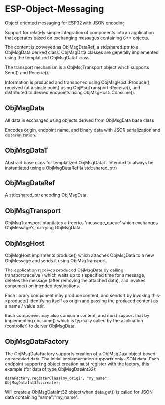 # ESP-Object-Messaging
Object oriented messaging for ESP32 with JSON encoding

Support for relativly simple integration of components into an application 
that operates based on exchanging messages containing C++ objects.

The content is conveyed as ObjMsgDataRef, a std:shared_ptr to a ObjMsgData
derived class. ObjMsgData classes are generally implemented using the
templatized ObjMsgDataT class.

The transport mechanism is a ObjMsgTransport object which supports Send() and Receive().

Information is produced and transported using ObjMsgHost::Produce(), received (at a single point) using ObjMsgTransport::Receive(), and distributed to desired endpoints using ObjMsgHost::Consume().

## ObjMsgData
All data is exchanged using objects derived from ObjMsgData base class

Encodes origin, endpoint name, and binary data with JSON serialization
and deserialization.

## ObjMsgDataT
Abstract base class for templatized ObjMsgDataT. Intended to always be
instantiated using a ObjMsgDataRef (a std::shared_ptr)

## ObjMsgDataRef
A std::shared_ptr encoding ObjMsgData.

## ObjMsgTransport
ObjMsgTransport intantiates a freertos 'message_queue' which exchanges
ObjMessage's, carrying ObjMsgData.

## ObjMsgHost
ObjMsgHost implements produce() which attaches ObjMsgData to a new ObjMessage and
sends it using ObjMsgTransport.

The application receives produced ObjMsgData by calling transport.receive()
which waits up to a specified time for a message, deletes the message (after
removing the attached data), and invokes consume() on intended destinations.

Each library component may produce content, and sends it by invoking 
this->produce() identifying itself as origin and passing the produced
content as a name / value pair.

 Each component may also consume content, and  must support that by implementing consume() which is typically called by the application 
 (controller) to deliver ObjMsgData.

## ObjMsgDataFactory
 The ObjMsgDataFactory supports creation of a ObjMsgData object based on recevied data.
 The initial implementation supports only JSON data. Each endpoint supporting
 object creation must register with the factory, this example (for data of
 type ObjMsgDataInt32):

    dataFactory.registerClass(my_origin, "my_name", ObjMsgDataInt32::create);

 Will create a ObjMsgDataInt32 object when data.get() is called for
 JSON data containing "name":"my_name".
